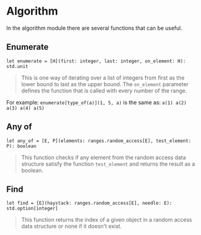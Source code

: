 # Algorithm
In the algorithm module there are several functions that can be useful.

## Enumerate
`let enumerate = [H](first: integer, last: integer, on_element: H): std.unit`
> This is one way of iterating over a list of integers from first as the lower bound to last as the upper bound. The `on_element` parameter defines the function that is called with every number of the range.

For example:
`enumerate[type_of(a)](1, 5, a)` is the same as: `a(1) a(2) a(3) a(4) a(5)`

## Any of
`let any_of = [E, P](elements: ranges.random_access[E], test_element: P): boolean`
> This function checks if any element from the random access data structure satisfy the function `test_element` and returns the result as a boolean.

## Find
`let find = [E](haystack: ranges.random_access[E], needle: E): std.option[integer]`
> This function returns the index of a given object in a random access data structure or none if it doesn't exist.

